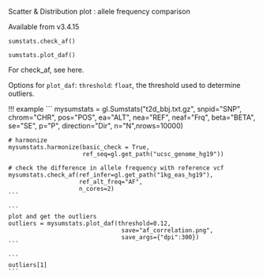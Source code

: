 Scatter & Distribution plot : allele frequency comparison


Available from v3.4.15

```
sumstats.check_af()

sumstats.plot_daf()
```

For check_af, see here.

Options for `plot_daf`:
`threshold`: `float`, the threshold used to determine outliers.

!!! example
    ```
    mysumstats = gl.Sumstats("t2d_bbj.txt.gz",
                 snpid="SNP",
                 chrom="CHR",
                 pos="POS",
                 ea="ALT",
                 nea="REF",
                 neaf="Frq",
                 beta="BETA",
                 se="SE",
                 p="P",
                 direction="Dir",
                 n="N",nrows=10000)
    
    # harmonize
    mysumstats.harmonize(basic_check = True, 
                         ref_seq=gl.get_path("ucsc_genome_hg19"))
    
    # check the difference in allele frequency with reference vcf
    mysumstats.check_af(ref_infer=gl.get_path("1kg_eas_hg19"), 
                        ref_alt_freq="AF",
                        n_cores=2)
    ```
    
    ```
    plot and get the outliers
    outliers = mysumstats.plot_daf(threshold=0.12, 
                                    save="af_correlation.png",
                                    save_args={"dpi":300})
    ```
    
    ```
    outliers[1]
    ```

